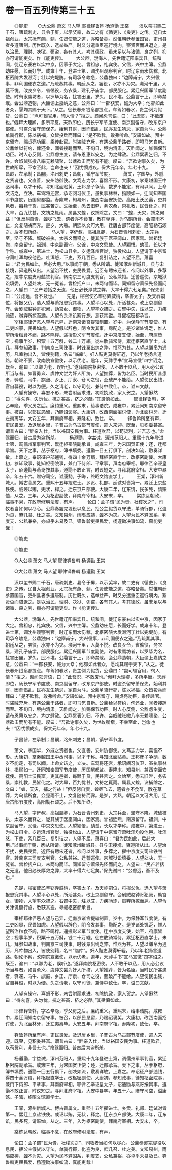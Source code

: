 # 卷一百五列传第三十五

　　◎能吏 　　○大公鼎 萧文 马人望 耶律铎鲁斡 杨遵勖 王棠 　　汉以玺书赐二千石，唐疏刺史、县令于屏，以示奖率，故二史有《循吏》、《良吏》之传。辽自太祖创业，太宗抚有燕、蓟，任贤使能之道，亦略备矣。然惟朝廷参置国官，吏州县者多遵唐制。历世既久，选举益严。时又分遣重臣巡行境内，察贤否而进退之。是以治民、理财、决狱、弭盗，各有其人。考其德政，虽未足以与诸循、良之列，抑亦可谓能吏矣。作《能吏传》。 　　大公鼎，渤海人，先世籍辽阳率宾县。统和间，徙辽东豪右以实中京，因家于大定。曾祖忠，礼宾使。父信，兴中主簿。公鼎幼庄愿，长而好学。咸雍十年，登进士第，调沈州观察判官。时辽东雨水伤稼，北枢密院大发濒河丁壮以完堤防。有司承令峻急，公鼎独曰：“边障甫宁，大兴役事，非利国便农之道。”乃疏奏其事。朝廷从之，罢役，水亦不为灾。濒河千里，人莫不悦。改良乡令，省徭役，务农桑，建孔子庙学，部民服化。累迁兴国军节度副使。时有隶鹰坊者，以罗毕为名，扰害田里。岁久，民不堪。公鼎言于上，即命禁戢。会公鼎造朝，大臣谕上嘉纳之意，公鼎曰：“一郡获安，诚为大幸；他郡如此者众，愿均其赐于天下。”从之。徙长春州钱帛都提点。车驾如春水，贵主例为假贷，公鼎曰：“岂可辍官用，徇人情？”拒之。颇闻怨詈语，曰：“此吾职，不敢废也。”俄拜大理卿，多所平反。天祚即位，历长宁军节度使、南京副留守，改东京户部使。时盗杀留守萧保先，始利其财，因而倡乱。民亦互生猜忌，家自为斗。公鼎单骑行郡，陈以祸福，众皆投兵而拜曰：“是不欺我，敢弗听命。”安辑如故。拜中京留守，赐贞亮功臣，乘传赴官。时盗贼充斥，有遇公鼎于路者，即叩马乞自新。公鼎给以符约，俾还业，闻者接踵而至。不旬日，境内清肃。天祚闻之，加赐保节功臣。时人心反侧，公鼎虑生变，请布恩惠以安之，为之肆赦。公鼎累表乞归，不许。会奴贼张撒八率无赖啸聚，公鼎欲击而势有不能。叹曰：“吾欲谢事久矣，为世故所牵，不幸至此，岂命也夫！”因忧愤成疾。保大元年卒，年七十九。 　　子昌龄，左承制；昌嗣，洺州刺史；昌朝，镇宁军节度。 　　萧文，字国华，外戚之贤者也。父直善，安州防御使。文笃志力学，喜愠不形。大康初，掌秦越国王中丞司事，以才干称。寻知北面贴黄。王邦彦子争荫，数岁不能定，有司以闻。上命文诘之，立决。车驾将还宫，承诏阅习仪卫，虽执事林林，指顾如一。迁同知奉国军节度使，历国舅都监。寿隆末，知易州，兼西南面安抚使。高阳土沃民富，吏其邑者，每黩于货，民甚苦之。文始至，悉去旧弊，务农桑，崇礼教，民皆化之。时大旱，百九忧甚，文祷之辄雨。属县又蝗，议捕除之，文曰：“蝗，天灾，捕之何益！”但反躬自责，蝗尽飞去，遗者亦不食苗，散在草莽，为乌鹊所食。会霪雨不止，文复随祷而霁。是岁，大熟。朝廷以文可大用，迁唐古部节度使，高阳勒石颂之。后不知所终。 　　马人望，字俨叔，高祖胤卿，为石晋青州刺史，太宗兵至，坚守不降。城破被执，太宗义而释之，徙其族于医巫闾山，因家焉。曾祖廷煦，南京留守。祖渊，中京副留守。父诠，中京文思使。人望颖悟。幼孤，长以才学称。咸雍中，第进士，为松山县令。岁运泽州官炭，独役松山，人望请于中京留守萧吐浑均役他邑。吐浑怒，下吏，系几百日。复引诘之，人望不屈，萧喜曰：“君为民如此，后必大用。”以事闻于朝，悉从所请。徙知涿州新城县。县与宋接境，驿道所从出。人望治不扰，吏民畏爱。近臣有聘宋还者，帝问以外事，多荐之，擢中京度支司盐铁判官。转南京三司度支判官，公私兼裕。迁警巡使。京城狱讼填委，人望处决，无一冤者。曾检括户口，未两旬而毕。同知留守萧保先怪而问之，人望曰：“民产若括之无遗，他日必长厚敛之弊，大率十得六七足矣。”保先谢曰：“公虑远，吾不及也。” 　　先是，枢密使乙辛窃弄威柄，卒害太子。及天祚嗣位，将报父仇，选人望与萧报恩究其事。人望平心以处，所活甚众。改上京副留守。会剧贼赵钟哥犯阙，劫宫女、御物，人望率众捕之。右臂中矢，炷以艾，力疾驰逐，贼弃所掠而遁。人望令关津讥察行旅，悉获其盗。寻擢枢密都承旨。 　　宰相耶律俨恶人望与己异，迁南京诸宫提辖制置。岁中，为保静军节度使。有二吏凶暴，民畏如虎。人望假以辞色，阴令发其事，黥配之。是岁诸处饥乏，惟人望所治粒食不阙，路不鸣桴。遥授彰义军节度使。迁中京度支使，始至，府廪皆空；视事半岁，积粟十五万斛，钱二十万繦。徙左散骑常侍，累迁枢密直学士。未几，拜参知政事，判南京三司使事。时钱粟出纳之弊，惟燕为甚。人望以缣帛为通历，凡库物出入，皆使别籍，名曰“临库”。奸人黠吏莫得轩轾，乃以年老扬言道路。朝论不察，改南院宣徽使，以示优老。逾年，天祚手书“宣马宣徽”四字诏之。既至，谕曰：“以卿为老，误听也。”遂拜南院枢密使。人不敢干以私，用人必公议所当与者。如曹勇义、虞仲文尝为奸人所挤，人望推荐，皆为名臣。当时民所甚患者，驿递、马牛、旗鼓、乡正、厅隶、仓司之役，至破产不能给。人望使民出钱，官自募役，时以为便。久之请老，以守司徒、兼侍中致仕。卒，谥曰文献。 　　人望有操守，喜怒不形，未尝附丽求进。初除执政，家人贺之。人望愀然曰：“得勿喜，失勿忧。抗之甚高，挤之必酷。”其畏慎如此。 　　耶律铎鲁斡，字乙辛隐，季父房之后。廉约重义。重熙末，给事诰院。咸雍中，累迁同知南京留守事。被召，以部民恳留，乃赐诏褒奖。大康初，改西南面招讨使，为北面林牙，迁左夷离毕。大安五年，拜南府宰相。寿隆初，致仕，卒。 　　铎鲁斡所至有声，吏民畏爱。及退居乡里，子普古为乌古部节度使，遣人来迎。既至，见积委甚富。谓普古曰：“辞亲入仕，当以裕国安民为事。枉道欺君，以苟货利，非吾志也。”命驾而归。普古后为盗所杀。 　　杨遵勖，字益诫，涿州范阳人。重熙十九年登进士第，调儒州军事判官，累迁枢密院副承旨。咸雍三年，为宋国贺正使；还，迁都承旨。天下之事，丛于枢府，簿书填委。遵勖一目五行俱下，剖决如流，敷奏详敏。上嘉之。奉诏征户部逋钱，得四十余万缗，拜枢密直学士，改枢密副使。大康初，参知政事，徙知枢密院事，兼门下侍郎、平章事，拜南府宰相。耶律乙辛诬皇太子，诏遵勖与燕哥按其事，遵勖不敢正言，时议短之。寻拜北府宰相。大安中暴卒，年五十六。赠守司空，谥康懿。子晦，终昭文馆直学士。 　　王棠，涿州新城人。博古善属文。重熙十五年擢进士。乡贡、礼部、廷试对皆第一。累迁上京盐铁使。或诬以贿，无状，释之。迁东京户部使。大康二年，辽东饥，民多死，请赈恤，从之。三年，入为枢密副使，拜南府宰相。大安末，卒。 　　棠练达朝政，临事不怠，在政府修明法度，有声。 　　论曰：孟子谓“民为贵，社稷次之”，司牧者当如何以尽心。公鼎奏罢完堤役以息民，拒公主假贷以守法，单骑行郡，化盗为良，庶几召、杜之美。文知易州，雨暍应祷，蝗不为灾。人望为民不避囚系，判度支，公私兼裕，亦卓乎未易及已。铎鲁斡吏畏民爱，杨遵勖决事如流，真能吏哉！

　　◎能吏

　　◎能吏

　　○大公鼎 萧文 马人望 耶律铎鲁斡 杨遵勖 王棠

　　○大公鼎 萧文 马人望 耶律铎鲁斡 杨遵勖 王棠

　　汉以玺书赐二千石，唐疏刺史、县令于屏，以示奖率，故二史有《循吏》、《良吏》之传。辽自太祖创业，太宗抚有燕、蓟，任贤使能之道，亦略备矣。然惟朝廷参置国官，吏州县者多遵唐制。历世既久，选举益严。时又分遣重臣巡行境内，察贤否而进退之。是以治民、理财、决狱、弭盗，各有其人。考其德政，虽未足以与诸循、良之列，抑亦可谓能吏矣。作《能吏传》。

　　大公鼎，渤海人，先世籍辽阳率宾县。统和间，徙辽东豪右以实中京，因家于大定。曾祖忠，礼宾使。父信，兴中主簿。公鼎幼庄愿，长而好学。咸雍十年，登进士第，调沈州观察判官。时辽东雨水伤稼，北枢密院大发濒河丁壮以完堤防。有司承令峻急，公鼎独曰：“边障甫宁，大兴役事，非利国便农之道。”乃疏奏其事。朝廷从之，罢役，水亦不为灾。濒河千里，人莫不悦。改良乡令，省徭役，务农桑，建孔子庙学，部民服化。累迁兴国军节度副使。时有隶鹰坊者，以罗毕为名，扰害田里。岁久，民不堪。公鼎言于上，即命禁戢。会公鼎造朝，大臣谕上嘉纳之意，公鼎曰：“一郡获安，诚为大幸；他郡如此者众，愿均其赐于天下。”从之。徙长春州钱帛都提点。车驾如春水，贵主例为假贷，公鼎曰：“岂可辍官用，徇人情？”拒之。颇闻怨詈语，曰：“此吾职，不敢废也。”俄拜大理卿，多所平反。天祚即位，历长宁军节度使、南京副留守，改东京户部使。时盗杀留守萧保先，始利其财，因而倡乱。民亦互生猜忌，家自为斗。公鼎单骑行郡，陈以祸福，众皆投兵而拜曰：“是不欺我，敢弗听命。”安辑如故。拜中京留守，赐贞亮功臣，乘传赴官。时盗贼充斥，有遇公鼎于路者，即叩马乞自新。公鼎给以符约，俾还业，闻者接踵而至。不旬日，境内清肃。天祚闻之，加赐保节功臣。时人心反侧，公鼎虑生变，请布恩惠以安之，为之肆赦。公鼎累表乞归，不许。会奴贼张撒八率无赖啸聚，公鼎欲击而势有不能。叹曰：“吾欲谢事久矣，为世故所牵，不幸至此，岂命也夫！”因忧愤成疾。保大元年卒，年七十九。

　　子昌龄，左承制；昌嗣，洺州刺史；昌朝，镇宁军节度。

　　萧文，字国华，外戚之贤者也。父直善，安州防御使。文笃志力学，喜愠不形。大康初，掌秦越国王中丞司事，以才干称。寻知北面贴黄。王邦彦子争荫，数岁不能定，有司以闻。上命文诘之，立决。车驾将还宫，承诏阅习仪卫，虽执事林林，指顾如一。迁同知奉国军节度使，历国舅都监。寿隆末，知易州，兼西南面安抚使。高阳土沃民富，吏其邑者，每黩于货，民甚苦之。文始至，悉去旧弊，务农桑，崇礼教，民皆化之。时大旱，百九忧甚，文祷之辄雨。属县又蝗，议捕除之，文曰：“蝗，天灾，捕之何益！”但反躬自责，蝗尽飞去，遗者亦不食苗，散在草莽，为乌鹊所食。会霪雨不止，文复随祷而霁。是岁，大熟。朝廷以文可大用，迁唐古部节度使，高阳勒石颂之。后不知所终。

　　马人望，字俨叔，高祖胤卿，为石晋青州刺史，太宗兵至，坚守不降。城破被执，太宗义而释之，徙其族于医巫闾山，因家焉。曾祖廷煦，南京留守。祖渊，中京副留守。父诠，中京文思使。人望颖悟。幼孤，长以才学称。咸雍中，第进士，为松山县令。岁运泽州官炭，独役松山，人望请于中京留守萧吐浑均役他邑。吐浑怒，下吏，系几百日。复引诘之，人望不屈，萧喜曰：“君为民如此，后必大用。”以事闻于朝，悉从所请。徙知涿州新城县。县与宋接境，驿道所从出。人望治不扰，吏民畏爱。近臣有聘宋还者，帝问以外事，多荐之，擢中京度支司盐铁判官。转南京三司度支判官，公私兼裕。迁警巡使。京城狱讼填委，人望处决，无一冤者。曾检括户口，未两旬而毕。同知留守萧保先怪而问之，人望曰：“民产若括之无遗，他日必长厚敛之弊，大率十得六七足矣。”保先谢曰：“公虑远，吾不及也。”

　　先是，枢密使乙辛窃弄威柄，卒害太子。及天祚嗣位，将报父仇，选人望与萧报恩究其事。人望平心以处，所活甚众。改上京副留守。会剧贼赵钟哥犯阙，劫宫女、御物，人望率众捕之。右臂中矢，炷以艾，力疾驰逐，贼弃所掠而遁。人望令关津讥察行旅，悉获其盗。寻擢枢密都承旨。

　　宰相耶律俨恶人望与己异，迁南京诸宫提辖制置。岁中，为保静军节度使。有二吏凶暴，民畏如虎。人望假以辞色，阴令发其事，黥配之。是岁诸处饥乏，惟人望所治粒食不阙，路不鸣桴。遥授彰义军节度使。迁中京度支使，始至，府廪皆空；视事半岁，积粟十五万斛，钱二十万繦。徙左散骑常侍，累迁枢密直学士。未几，拜参知政事，判南京三司使事。时钱粟出纳之弊，惟燕为甚。人望以缣帛为通历，凡库物出入，皆使别籍，名曰“临库”。奸人黠吏莫得轩轾，乃以年老扬言道路。朝论不察，改南院宣徽使，以示优老。逾年，天祚手书“宣马宣徽”四字诏之。既至，谕曰：“以卿为老，误听也。”遂拜南院枢密使。人不敢干以私，用人必公议所当与者。如曹勇义、虞仲文尝为奸人所挤，人望推荐，皆为名臣。当时民所甚患者，驿递、马牛、旗鼓、乡正、厅隶、仓司之役，至破产不能给。人望使民出钱，官自募役，时以为便。久之请老，以守司徒、兼侍中致仕。卒，谥曰文献。

　　人望有操守，喜怒不形，未尝附丽求进。初除执政，家人贺之。人望愀然曰：“得勿喜，失勿忧。抗之甚高，挤之必酷。”其畏慎如此。

　　耶律铎鲁斡，字乙辛隐，季父房之后。廉约重义。重熙末，给事诰院。咸雍中，累迁同知南京留守事。被召，以部民恳留，乃赐诏褒奖。大康初，改西南面招讨使，为北面林牙，迁左夷离毕。大安五年，拜南府宰相。寿隆初，致仕，卒。

　　铎鲁斡所至有声，吏民畏爱。及退居乡里，子普古为乌古部节度使，遣人来迎。既至，见积委甚富。谓普古曰：“辞亲入仕，当以裕国安民为事。枉道欺君，以苟货利，非吾志也。”命驾而归。普古后为盗所杀。

　　杨遵勖，字益诫，涿州范阳人。重熙十九年登进士第，调儒州军事判官，累迁枢密院副承旨。咸雍三年，为宋国贺正使；还，迁都承旨。天下之事，丛于枢府，簿书填委。遵勖一目五行俱下，剖决如流，敷奏详敏。上嘉之。奉诏征户部逋钱，得四十余万缗，拜枢密直学士，改枢密副使。大康初，参知政事，徙知枢密院事，兼门下侍郎、平章事，拜南府宰相。耶律乙辛诬皇太子，诏遵勖与燕哥按其事，遵勖不敢正言，时议短之。寻拜北府宰相。大安中暴卒，年五十六。赠守司空，谥康懿。子晦，终昭文馆直学士。

　　王棠，涿州新城人。博古善属文。重熙十五年擢进士。乡贡、礼部、廷试对皆第一。累迁上京盐铁使。或诬以贿，无状，释之。迁东京户部使。大康二年，辽东饥，民多死，请赈恤，从之。三年，入为枢密副使，拜南府宰相。大安末，卒。

　　棠练达朝政，临事不怠，在政府修明法度，有声。

　　论曰：孟子谓“民为贵，社稷次之”，司牧者当如何以尽心。公鼎奏罢完堤役以息民，拒公主假贷以守法，单骑行郡，化盗为良，庶几召、杜之美。文知易州，雨暍应祷，蝗不为灾。人望为民不避囚系，判度支，公私兼裕，亦卓乎未易及已。铎鲁斡吏畏民爱，杨遵勖决事如流，真能吏哉！